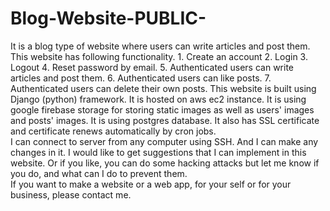 # Blog-Website-PUBLIC-
It is a blog type of website where users can write articles and post them. This website has following functionality. 1. Create an account 2. Login 
3. Logout 4. Reset password by email. 
5. Authenticated users can write articles and post them. 6. Authenticated users can like posts. 7. Authenticated users can delete their own posts. 
This website is built using Django (python) framework. It is hosted on aws ec2 instance.
It is using google firebase storage for storing static images as well as users' images and posts' images. 
It is using postgres database. It also has SSL certificate and certificate renews automatically by cron jobs.  
I can connect to server from any computer using SSH.  And I can make any changes in it. 
I would like to get suggestions that I can implement in this website. Or if you like, you can do some hacking attacks but let me know if you do, and what can I do to prevent them.  
If you want to make a website or a web app, for your self or for your business, please contact me.
